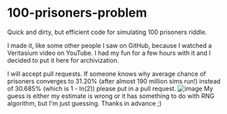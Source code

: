 # 100-prisoners-problem
Quick and dirty, but efficient code for simulating 100 prisoners riddle.

I made it, like some other people I saw on GitHub, because I watched a Veritasium video on YouTube.
I had my fun for a few hours with it and I decided to put it here for archivization.

I will accept pull requests.
If someone knows why average chance of prisoners converges to 31.20% (after almost 190 million sims run!) instead of 30.685% (which is 1 - ln(2)) please put in a pull request.
![image](https://user-images.githubusercontent.com/20248601/179451655-92b0babf-a26a-404d-8c8c-536672c40fb6.png)
My guess is either my estimate is wrong or it has something to do with RNG algorithm, but I'm just guessing. Thanks in advance ;)

